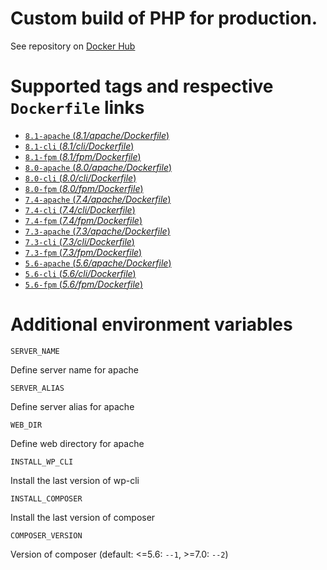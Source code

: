 # Custom build of PHP for production.

See repository on [Docker Hub](https://hub.docker.com/r/brabholdsa/php)

# Supported tags and respective `Dockerfile` links

- [ `8.1-apache` (*8.1/apache/Dockerfile*)](https://github.com/brabhold/docker-php/blob/main/apache/Dockerfile)
- [ `8.1-cli` (*8.1/cli/Dockerfile*)](https://github.com/brabhold/docker-php/blob/main/cli/Dockerfile)
- [ `8.1-fpm` (*8.1/fpm/Dockerfile*)](https://github.com/brabhold/docker-php/blob/main/fpm/Dockerfile)
- [ `8.0-apache` (*8.0/apache/Dockerfile*)](https://github.com/brabhold/docker-php/blob/8.0/apache/Dockerfile)
- [ `8.0-cli` (*8.0/cli/Dockerfile*)](https://github.com/brabhold/docker-php/blob/8.0/cli/Dockerfile)
- [ `8.0-fpm` (*8.0/fpm/Dockerfile*)](https://github.com/brabhold/docker-php/blob/8.0/fpm/Dockerfile)
- [ `7.4-apache` (*7.4/apache/Dockerfile*)](https://github.com/brabhold/docker-php/blob/7.4/apache/Dockerfile)
- [ `7.4-cli` (*7.4/cli/Dockerfile*)](https://github.com/brabhold/docker-php/blob/7.4/cli/Dockerfile)
- [ `7.4-fpm` (*7.4/fpm/Dockerfile*)](https://github.com/brabhold/docker-php/blob/7.4/fpm/Dockerfile)
- [ `7.3-apache` (*7.3/apache/Dockerfile*)](https://github.com/brabhold/docker-php/blob/7.3/apache/Dockerfile)
- [ `7.3-cli` (*7.3/cli/Dockerfile*)](https://github.com/brabhold/docker-php/blob/7.3/cli/Dockerfile)
- [ `7.3-fpm` (*7.3/fpm/Dockerfile*)](https://github.com/brabhold/docker-php/blob/7.3/fpm/Dockerfile)
- [ `5.6-apache` (*5.6/apache/Dockerfile*)](https://github.com/brabhold/docker-php/blob/5.6/apache/Dockerfile)
- [ `5.6-cli` (*5.6/cli/Dockerfile*)](https://github.com/brabhold/docker-php/blob/5.6/cli/Dockerfile)
- [ `5.6-fpm` (*5.6/fpm/Dockerfile*)](https://github.com/brabhold/docker-php/blob/5.6/fpm/Dockerfile)

# Additional environment variables

`SERVER_NAME`

Define server name for apache

`SERVER_ALIAS`

Define server alias for apache

`WEB_DIR`

Define web directory for apache

`INSTALL_WP_CLI`

Install the last version of wp-cli

`INSTALL_COMPOSER`

Install the last version of composer

`COMPOSER_VERSION`

Version of composer (default: <=5.6: `--1`, >=7.0: `--2`)
